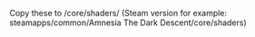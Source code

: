 Copy these to <game dir>/core/shaders/ (Steam version for example: steamapps/common/Amnesia The Dark Descent/core/shaders)